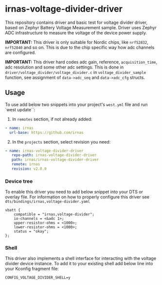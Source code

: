 # irnas-voltage-divider-driver

This repository contains driver and basic test for voltage divider driver, based
on Zephyr Battery Voltage Measurement sample. Driver uses Zephyr ADC
infrastructure to measure the voltage of the device power supply.

**IMPORTANT:** This driver is only suitable for Nordic chips, like `nrf52832`,
`nrf52840` and so on. This is due to the chip specific way how adc channels are
configured.

**IMPORTANT:** This driver hard codes adc gain, reference, `acquisition_time`,
adc resolution and some other adc settings. This is done in
`driver/voltage_divider/voltage_divider.c` in `voltage_divider_sample` function,
see assignment of `data->adc_seq` and `data->adc_cfg` structs.

## Usage

To use add below two snippets into your project's `west.yml` file and run `west
update``:

1. In `remotes` section, if not already added:

```yaml
- name: irnas
  url-base: https://github.com/irnas
```

2. In the `projects` section, select revision you need:

```yaml
- name: irnas-voltage-divider-driver
   repo-path: irnas-voltage-divider-driver
   path: irnas/irnas-voltage-divider-driver
   remote: irnas
   revision: v2.0.0
```

### Device tree

To enable this driver you need to add below snippet into your DTS or overlay
file. For information on how to properly configure this driver see
`dts/bindings/irnas,voltage-divider.yaml`

```dts
vbatt {
    compatible = "irnas,voltage-divider";
    io-channels = <&adc 1>;
    upper-resistor-ohms = <1000>;
    lower-resistor-ohms = <1000>;
    status = "okay";
};
```

### Shell

This driver also implements a shell interface for interacting with the voltage
divider device instance. To add it to your existing shell add below line into
your Kconfig fragment file:

```
CONFIG_VOLTAGE_DIVIDER_SHELL=y
```
